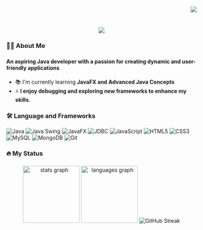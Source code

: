 <div align="right">
  <img src="https://visitor-badge.laobi.icu/badge?page_id=aklema094.aklema094&" />
</div>

<h1 align="center">
    <img src="https://readme-typing-svg.herokuapp.com/?font=Righteous&size=35&center=true&vCenter=true&width=500&height=70&duration=4000&lines=Hi+There!+👋;+I'm+Aklema+Sultana;" />
</h1>

###

<h3 align="left">👩‍💻  About Me</h3>

###

<h4 align="left">An aspiring Java developer with a passion for creating dynamic and user-friendly applications</h4>


- 📚 I'm currently learning **JavaFX and Advanced Java Concepts**
- ⚡ **I enjoy debugging and exploring new frameworks to enhance my skills.**

###

<h3 align="left">🛠 Language and  Frameworks</h3>


![Java](https://img.shields.io/badge/-Java-007396?style=flat-square&logo=java&logoColor=white) ![Java Swing](https://img.shields.io/badge/-Java%20Swing-007396?style=flat-square&logo=java&logoColor=white) ![JavaFX](https://img.shields.io/badge/-JavaFX-25A18E?style=flat-square&logo=java&logoColor=white) ![JDBC](https://img.shields.io/badge/-JDBC-4479A1?style=flat-square&logo=java&logoColor=white) ![JavaScript](https://img.shields.io/badge/-JavaScript-F7DF1E?style=flat-square&logo=javascript&logoColor=black) ![HTML5](https://img.shields.io/badge/-HTML5-E34F26?style=flat-square&logo=html5&logoColor=white) ![CSS3](https://img.shields.io/badge/-CSS3-1572B6?style=flat-square&logo=css3&logoColor=white) ![MySQL](https://img.shields.io/badge/-MySQL-4479A1?style=flat-square&logo=mysql&logoColor=white) ![MongoDB](https://img.shields.io/badge/-MongoDB-47A248?style=flat-square&logo=mongodb&logoColor=white) ![Git](https://img.shields.io/badge/-Git-F05032?style=flat-square&logo=git&logoColor=white)

###

<h3 align="left">🔥   My Status </h3>

###

<div align="center">
  <img src="https://github-readme-stats.vercel.app/api?username=aklema094&hide_title=false&hide_rank=false&show_icons=true&include_all_commits=true&count_private=true&disable_animations=false&theme=radical&locale=en&hide_border=true&order=1&custom_title=A%20Look%20at%20My%20Github" height="150" alt="stats graph"  />
  <img src="https://github-readme-stats.vercel.app/api/top-langs?username=aklema094&locale=en&hide_title=false&layout=compact&card_width=320&langs_count=6&theme=radical&hide_border=true&order=2&custom_title=Languages%20I%20code%20in%20most%20" height="150" alt="languages graph"  />
  <img src="https://streak-stats.demolab.com?user=aklema094&theme=radical" alt="GitHub Streak" />
</div>

###
